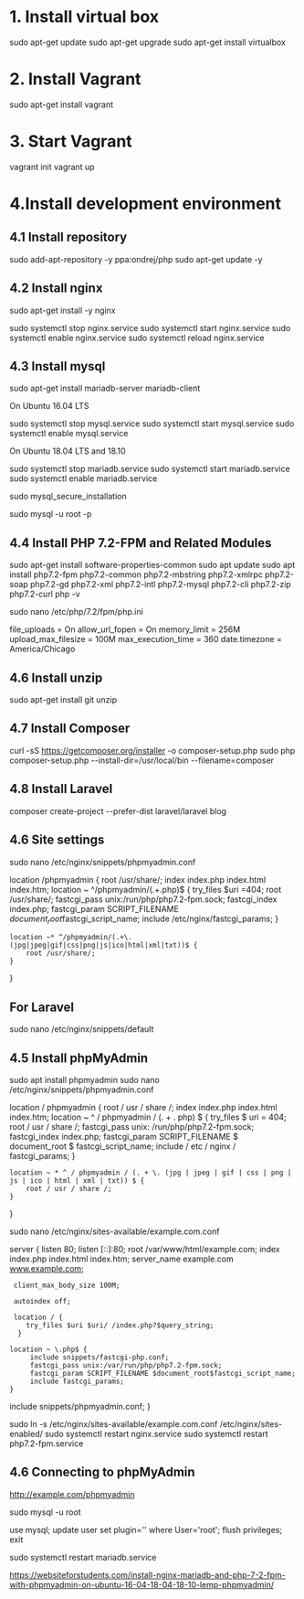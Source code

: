 # 1. Install virtual box

sudo apt-get update
sudo apt-get upgrade
sudo apt-get install virtualbox

# 2. Install Vagrant

sudo apt-get install vagrant

# 3. Start Vagrant

vagrant init
vagrant up

# 4.Install development environment

## 4.1 Install repository

sudo add-apt-repository -y ppa:ondrej/php
sudo apt-get update -y

## 4.2 Install nginx

sudo apt-get install -y nginx

sudo systemctl stop nginx.service
sudo systemctl start nginx.service
sudo systemctl enable nginx.service
sudo systemctl reload nginx.service

## 4.3 Install mysql

sudo apt-get install mariadb-server mariadb-client

On Ubuntu 16.04 LTS

sudo systemctl stop mysql.service
sudo systemctl start mysql.service
sudo systemctl enable mysql.service

On Ubuntu 18.04 LTS and 18.10 

sudo systemctl stop mariadb.service
sudo systemctl start mariadb.service
sudo systemctl enable mariadb.service

sudo mysql_secure_installation

sudo mysql -u root -p

## 4.4 Install PHP 7.2-FPM and Related Modules

sudo apt-get install software-properties-common
sudo apt update
sudo apt install php7.2-fpm php7.2-common php7.2-mbstring php7.2-xmlrpc php7.2-soap php7.2-gd php7.2-xml php7.2-intl php7.2-mysql php7.2-cli php7.2-zip php7.2-curl
php -v

sudo nano /etc/php/7.2/fpm/php.ini

file_uploads = On
allow_url_fopen = On
memory_limit = 256M
upload_max_filesize = 100M
max_execution_time = 360
date.timezone = America/Chicago

## 4.6 Install unzip

sudo apt-get install git unzip

## 4.7 Install Composer

curl -sS https://getcomposer.org/installer -o composer-setup.php
sudo php composer-setup.php --install-dir=/usr/local/bin --filename=composer

## 4.8 Install Laravel

composer create-project --prefer-dist laravel/laravel blog

## 4.6 Site settings

sudo nano /etc/nginx/snippets/phpmyadmin.conf

location /phpmyadmin {
    root /usr/share/;
    index index.php index.html index.htm;
    location ~ ^/phpmyadmin/(.+\.php)$ {
        try_files $uri =404;
        root /usr/share/;
        fastcgi_pass unix:/run/php/php7.2-fpm.sock;
        fastcgi_index index.php;
        fastcgi_param SCRIPT_FILENAME $document_root$fastcgi_script_name;
        include /etc/nginx/fastcgi_params;
    }

    location ~* ^/phpmyadmin/(.+\.(jpg|jpeg|gif|css|png|js|ico|html|xml|txt))$ {
        root /usr/share/;
    }
}


## For Laravel

sudo nano /etc/nginx/snippets/default

## 4.5 Install phpMyAdmin

sudo apt install phpmyadmin
sudo nano /etc/nginx/snippets/phpmyadmin.conf

location / phpmyadmin {
    root / usr / share /;
    index index.php index.html index.htm;
    location ~ ^ / phpmyadmin / (. + \. php) $ {
        try_files $ uri = 404;
        root / usr / share /;
        fastcgi_pass unix: /run/php/php7.2-fpm.sock;
        fastcgi_index index.php;
        fastcgi_param SCRIPT_FILENAME $ document_root $ fastcgi_script_name;
        include / etc / nginx / fastcgi_params;
    }

    location ~ * ^ / phpmyadmin / (. + \. (jpg | jpeg | gif | css | png | js | ico | html | xml | txt)) $ {
        root / usr / share /;
    }
}


sudo nano /etc/nginx/sites-available/example.com.conf

server {
    listen 80;
    listen [::]:80;
    root /var/www/html/example.com;
    index  index.php index.html index.htm;
    server_name  example.com www.example.com;

     client_max_body_size 100M;

     autoindex off;
  
     location / {
        try_files $uri $uri/ /index.php?$query_string;
      }

    location ~ \.php$ {
         include snippets/fastcgi-php.conf;
         fastcgi_pass unix:/var/run/php/php7.2-fpm.sock;
         fastcgi_param SCRIPT_FILENAME $document_root$fastcgi_script_name;
         include fastcgi_params;
    }

   include snippets/phpmyadmin.conf;
}

sudo ln -s /etc/nginx/sites-available/example.com.conf /etc/nginx/sites-enabled/
sudo systemctl restart nginx.service
sudo systemctl restart php7.2-fpm.service

## 4.6 Connecting to phpMyAdmin

http://example.com/phpmyadmin

sudo mysql -u root

use mysql;
update user set plugin='' where User='root';
flush privileges;
exit

sudo systemctl restart mariadb.service

https://websiteforstudents.com/install-nginx-mariadb-and-php-7-2-fpm-with-phpmyadmin-on-ubuntu-16-04-18-04-18-10-lemp-phpmyadmin/


